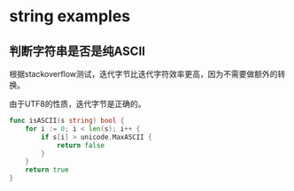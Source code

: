# string examples

## 判断字符串是否是纯ASCII

根据stackoverflow测试，迭代字节比迭代字符效率更高，因为不需要做额外的转换。

由于UTF8的性质，迭代字节是正确的。

```go
func isASCII(s string) bool {
    for i := 0; i < len(s); i++ {
        if s[i] > unicode.MaxASCII {
            return false
        }
    }
    return true
}
```
